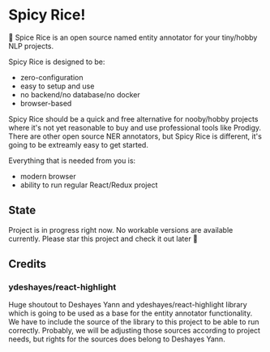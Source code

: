 # Spicy Rice!

🍚 Spice Rice is an open source named entity annotator for your tiny/hobby NLP projects.

Spicy Rice is designed to be:

- zero-configuration
- easy to setup and use
- no backend/no database/no docker
- browser-based

Spicy Rice should be a quick and free alternative for nooby/hobby projects where it's not yet reasonable to buy and use professional tools like Prodigy.
There are other open source NER annotators, but Spicy Rice is different, it's going to be extreamly easy to get started. 

Everything that is needed from you is:

- modern browser
- ability to run regular React/Redux project

## State

Project is in progress right now. No workable versions are available currently.
Please star this project and check it out later 🙌

## Credits

### ydeshayes/react-highlight

Huge shoutout to Deshayes Yann and ydeshayes/react-highlight library which is going to be used as a base for the entity annotator functionality.
We have to include the source of the library to this project to be able to run correctly.
Probably, we will be adjusting those sources according to project needs, but rights for the sources does belong to Deshayes Yann.
